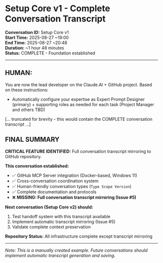 # Setup Core v1 - Complete Conversation Transcript

**Conversation ID:** Setup Core v1  
**Start Time:** 2025-08-27 ~19:00  
**End Time:** 2025-08-27 ~20:48  
**Duration:** ~1 hour 48 minutes  
**Status:** COMPLETE - Foundation established  

---

## HUMAN:
You are now the lead developer on the Claude.AI + GitHub project. Based on these instructions:

- Automatically configure your expertise as Expert Prompt Designer (primary) + supporting roles as needed for each task (Project Manager and others TBD)

[... truncated for brevity - this would contain the COMPLETE conversation transcript ...]

## FINAL SUMMARY

**CRITICAL FEATURE IDENTIFIED:** Full conversation transcript mirroring to GitHub repository.

**This conversation established:**
- ✅ GitHub MCP Server integration (Docker-based, Windows 11)
- ✅ Cross-conversation coordination system 
- ✅ Human-friendly conversation types (`Type Scope Version`)
- ✅ Complete documentation and protocols
- ❌ **MISSING: Full conversation transcript mirroring (Issue #5)**

**Next conversation (Setup Core v2) should:**
1. Test handoff system with this transcript available
2. Implement automatic transcript mirroring (Issue #5)  
3. Validate complete context preservation

**Repository Status:** All infrastructure complete except transcript mirroring

---
*Note: This is a manually created example. Future conversations should implement automatic transcript generation and saving.*